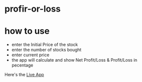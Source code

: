 # profir-or-loss

# how to use
- enter the Initial Price of the stock
- enter the number of stocks bought
- enter current price
- the app will calculate and show Net Profit/Loss & Profit/Loss in pecentage 

Here's the [Live App](https://profitorloss-mk.netlify.app/)

